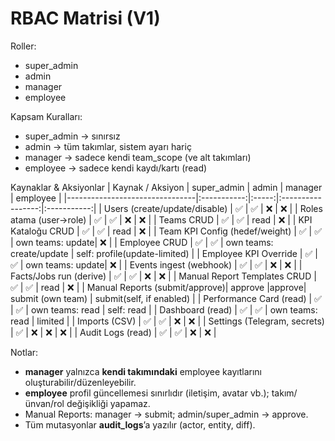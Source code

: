 # RBAC Matrisi (V1)

Roller:
- super_admin
- admin
- manager
- employee

Kapsam Kuralları:
- super_admin → sınırsız
- admin → tüm takımlar, sistem ayarı hariç
- manager → sadece kendi team_scope (ve alt takımları)
- employee → sadece kendi kaydı/kartı (read)

Kaynaklar & Aksiyonlar
| Kaynak / Aksiyon               | super_admin | admin | manager           | employee    |
|--------------------------------|:-----------:|:-----:|:-----------------:|:-----------:|
| Users (create/update/disable)  |     ✅      |  ✅   |        ❌         |     ❌      |
| Roles atama (user→role)        |     ✅      |  ✅   |        ❌         |     ❌      |
| Teams CRUD                     |     ✅      |  ✅   |  read             |     ❌      |
| KPI Kataloğu CRUD              |     ✅      |  ✅   |  read             |     ❌      |
| Team KPI Config (hedef/weight) |     ✅      |  ✅   |  own teams: update|     ❌      |
| Employee CRUD                  |     ✅      |  ✅   |  own teams: create/update | self: profile(update-limited) |
| Employee KPI Override          |     ✅      |  ✅   |  own teams: update|     ❌      |
| Events ingest (webhook)        |     ✅      |  ✅   |        ❌         |     ❌      |
| Facts/Jobs run (derive)        |     ✅      |  ✅   |        ❌         |     ❌      |
| Manual Report Templates CRUD   |     ✅      |  ✅   |  read             |     ❌      |
| Manual Reports (submit/approve)|  approve    |approve| submit (own team) |   submit(self, if enabled) |
| Performance Card (read)        |     ✅      |  ✅   | own teams: read   | self: read  |
| Dashboard (read)               |     ✅      |  ✅   | own teams: read   |   limited   |
| Imports (CSV)                  |     ✅      |  ✅   |        ❌         |     ❌      |
| Settings (Telegram, secrets)   |     ✅      |  ❌   |        ❌         |     ❌      |
| Audit Logs (read)              |     ✅      |  ✅   |        ❌         |     ❌      |

Notlar:
- **manager** yalnızca **kendi takımındaki** employee kayıtlarını oluşturabilir/düzenleyebilir.
- **employee** profil güncellemesi sınırlıdır (iletişim, avatar vb.); takım/ünvan/rol değişikliği yapamaz.
- Manual Reports: manager → submit; admin/super_admin → approve.
- Tüm mutasyonlar **audit_logs**’a yazılır (actor, entity, diff).
